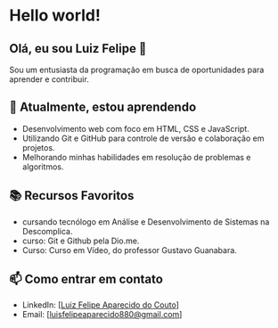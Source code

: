 # Hello world!
## Olá, eu sou Luiz Felipe 👋

Sou um entusiasta da programação em busca de oportunidades para aprender e contribuir.

## 🌱 Atualmente, estou aprendendo

- Desenvolvimento web com foco em HTML, CSS e JavaScript.
- Utilizando Git e GitHub para controle de versão e colaboração em projetos.
- Melhorando minhas habilidades em resolução de problemas e algoritmos.

## 📚 Recursos Favoritos
- cursando tecnólogo em Análise e Desenvolvimento de Sistemas na Descomplica.
- curso: Git e Github pela Dio.me.
- Curso: Curso em Vídeo, do professor Gustavo Guanabara.

## 📫 Como entrar em contato

- LinkedIn: [[Luiz Felipe Aparecido do Couto](https://www.linkedin.com/in/luiz-felipe-aparecido-do-couto-12080315a/)]
- Email: [luisfelipeaparecido880@gmail.com]
